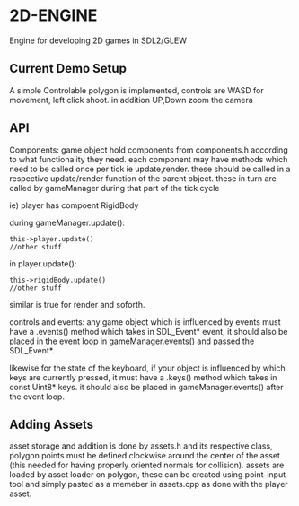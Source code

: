 # 2D-ENGINE
Engine for developing 2D games in SDL2/GLEW

## Current Demo Setup
A simple Controlable polygon is implemented, controls are WASD for movement, left click shoot. in addition UP,Down zoom the camera

## API
Components:
game object hold components from components.h according to what functionality they need. each component may have methods which need to be called once per tick ie update,render. these should be called in a respective update/render
function of the parent object. these in turn are called by gameManager during that part of the tick cycle

ie) player has compoent RigidBody

during gameManager.update():

    this->player.update()
    //other stuff

in player.update():

    this->rigidBody.update()
    //other stuff

similar is true for render and soforth.

controls and events:
any game object which is influenced by events must have a .events() method which takes in SDL_Event* event, it should also be placed in the event loop in gameManager.events() and passed the SDL_Event*. 

likewise for the state of the keyboard, if your object is influenced by which keys are currently pressed, it must have a .keys() method which takes in const Uint8* keys. it should also be placed in gameManager.events() after the event loop. 



## Adding Assets
asset storage and addition is done by assets.h and its respective class, polygon points must be defined clockwise
around the center of the asset (this needed for having properly oriented normals for collision). assets are loaded 
by asset loader on polygon, these can be created using point-input-tool and simply pasted as a memeber in assets.cpp as done with the player asset.
